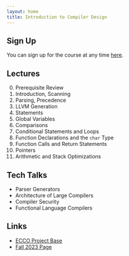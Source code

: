 ```yaml
---
layout: home
title: Introduction to Compiler Design
---
```


## Sign Up

You can sign up for the course at any time [here]({{site.url}}/signup/).

## Lectures

0. Prerequisite Review
1. Introduction, Scanning
2. Parsing, Precedence
3. LLVM Generation
4. Statements
5. Global Variables
6. Comparisons
7. Conditional Statements and Loops
8. Function Declarations and the `char` Type
9. Function Calls and Return Statements
10. Pointers
11. Arithmetic and Stack Optimizations

## Tech Talks

- Parser Generators
- Architecture of Large Compilers
- Compiler Security
- Functional Language Compilers

## Links

- [ECCO Project Base](https://github.com/CharlesAverill/ECCO)
- [Fall 2023 Page](https://seashell.charles.systems/teaching/ICD)